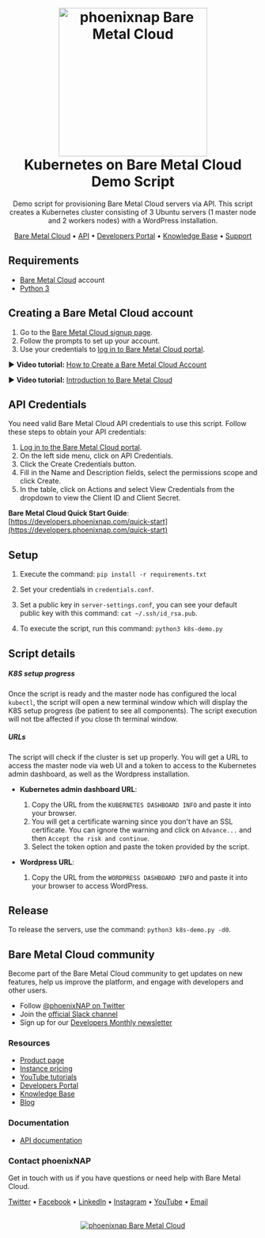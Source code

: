 <h1 align="center">
  <br>
  <a href="https://phoenixnap.com/bare-metal-cloud"><img src="https://user-images.githubusercontent.com/78744488/109779287-16da8600-7c06-11eb-81a1-97bf44983d33.png" alt="phoenixnap Bare Metal Cloud" width="300"></a>
  <br>
  Kubernetes on Bare Metal Cloud Demo Script
  <br>
</h1>

<p align="center">
Demo script for provisioning Bare Metal Cloud servers via API. This script creates a Kubernetes cluster consisting of 3 Ubuntu servers (1 master node and 2 workers nodes) with a WordPress installation.
</p>

<p align="center">
  <a href="https://phoenixnap.com/bare-metal-cloud">Bare Metal Cloud</a> •
  <a href="https://developers.phoenixnap.com/apis">API</a> •
  <a href="https://developers.phoenixnap.com/">Developers Portal</a> •
  <a href="http://phoenixnap.com/kb">Knowledge Base</a> •
  <a href="https://developers.phoenixnap.com/support">Support</a>
</p>

## Requirements

- [Bare Metal Cloud](https://bmc.phoenixnap.com) account
- [Python 3](https://www.python.org/downloads/)

## Creating a Bare Metal Cloud account

1. Go to the [Bare Metal Cloud signup page](https://support.phoenixnap.com/wap-jpost3/bmcSignup).
2. Follow the prompts to set up your account.
3. Use your credentials to [log in to Bare Metal Cloud portal](https://bmc.phoenixnap.com).

:arrow_forward: **Video tutorial:** [How to Create a Bare Metal Cloud Account](https://www.youtube.com/watch?v=RLRQOisEB-k)
<br>

:arrow_forward: **Video tutorial:** [Introduction to Bare Metal Cloud](https://www.youtube.com/watch?v=8TLsqgLDMN4)

## API Credentials

You need valid Bare Metal Cloud API credentials to use this script. Follow these steps to obtain your API credentials:

1. [Log in to the Bare Metal Cloud portal](https://bmc.phoenixnap.com).
2. On the left side menu, click on API Credentials.
3. Click the Create Credentials button.
4. Fill in the Name and Description fields, select the permissions scope and click Create.
5. In the table, click on Actions and select View Credentials from the dropdown to view the Client ID and Client Secret.

**Bare Metal Cloud Quick Start Guide**: [https://developers.phoenixnap.com/quick-start](https://developers.phoenixnap.com/quick-start)

## Setup

1. Execute the command: ```pip install -r requirements.txt```

2. Set your credentials in ```credentials.conf```.

3. Set a public key in ```server-settings.conf```, you can see your default public key with this command: ```cat ~/.ssh/id_rsa.pub```.

4. To execute the script, run this command: ```python3 k8s-demo.py```

## Script details

##### K8S setup progress 
Once the script is ready and the master node has configured the local ```kubectl```, the script will open a new terminal window which will display the K8S setup progress (be patient to see all components). The script execution will not tbe affected if you close th terminal window.

##### URLs
The script will check if the cluster is set up properly. You will get a URL to access the master node via web UI and a token to access to the Kubernetes admin dashboard, as well as the Wordpress installation.

- **Kubernetes admin dashboard URL**: 
    1. Copy the URL from the ```KUBERNETES DASHBOARD INFO``` and paste it into your browser.
    2. You will get a certificate warning since you don't have an SSL certificate. You can ignore the warning and click on ```Advance...``` and then ```Accept the risk and continue```.
    3. Select the token option and paste the token provided by the script.

- **Wordpress URL**: 
    1. Copy the URL from the ```WORDPRESS DASHBOARD INFO``` and paste it into your browser to access WordPress.

## Release

To release the servers, use the command: ```python3 k8s-demo.py -d0```.

## Bare Metal Cloud community

Become part of the Bare Metal Cloud community to get updates on new features, help us improve the platform, and engage with developers and other users.

- Follow [@phoenixNAP on Twitter](https://twitter.com/phoenixnap)
- Join the [official Slack channel](https://phoenixnap.slack.com)
- Sign up for our [Developers Monthly newsletter](https://phoenixnap.com/developers-monthly-newsletter)

### Resources

- [Product page](https://phoenixnap.com/bare-metal-cloud)
- [Instance pricing](https://phoenixnap.com/bare-metal-cloud/instances)
- [YouTube tutorials](https://www.youtube.com/watch?v=8TLsqgLDMN4&list=PLWcrQnFWd54WwkHM0oPpR1BrAhxlsy1Rc&ab_channel=PhoenixNAPGlobalITServices)
- [Developers Portal](https://developers.phoenixnap.com)
- [Knowledge Base](https://phoenixnap.com/kb)
- [Blog](https:/phoenixnap.com/blog)

### Documentation

- [API documentation](https://developers.phoenixnap.com/apis)

### Contact phoenixNAP

Get in touch with us if you have questions or need help with Bare Metal Cloud.

<p align="left">
  <a href="https://twitter.com/phoenixNAP">Twitter</a> •
  <a href="https://www.facebook.com/phoenixnap">Facebook</a> •
  <a href="https://www.linkedin.com/company/phoenix-nap">LinkedIn</a> •
  <a href="https://www.instagram.com/phoenixnap">Instagram</a> •
  <a href="https://www.youtube.com/user/PhoenixNAPdatacenter">YouTube</a> •
  <a href="https://developers.phoenixnap.com/support">Email</a> 
</p>

<p align="center">
  <br>
  <a href="https://phoenixnap.com/bare-metal-cloud"><img src="https://user-images.githubusercontent.com/81640346/115243282-0c773b80-a123-11eb-9de7-59e3934a5712.jpg" alt="phoenixnap Bare Metal Cloud"></a>
</p>
